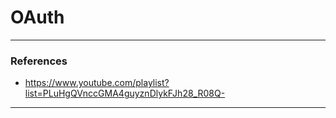 # OAuth

---

### References

- https://www.youtube.com/playlist?list=PLuHgQVnccGMA4guyznDlykFJh28_R08Q-

---
